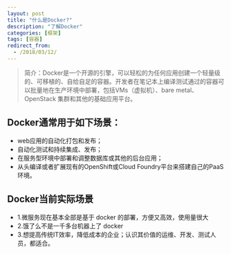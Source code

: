 ```yaml
---
layout: post
title: "什么是Docker?"
description: "了解Docker"
categories: [框架]
tags: [容器]
redirect_from:
  - /2018/03/12/
---
```

> 简介：Docker是一个开源的引擎，可以轻松的为任何应用创建一个轻量级的、可移植的、自给自足的容器。开发者在笔记本上编译测试通过的容器可以批量地在生产环境中部署，包括VMs（虚拟机）、bare metal、OpenStack 集群和其他的基础应用平台。

## Docker通常用于如下场景：
* web应用的自动化打包和发布；
* 自动化测试和持续集成、发布；
* 在服务型环境中部署和调整数据库或其他的后台应用；
* 从头编译或者扩展现有的OpenShift或Cloud Foundry平台来搭建自己的PaaS环境。

## Docker当前实际场景
* 1.微服务现在基本全部是基于 docker 的部署，方便又高效，使用量很大
* 2.饿了么不是一千多台机器上了 docker
* 3.想提高传统IT效率，降低成本的企业；认识其价值的运维、开发、测试人员，都适合。
